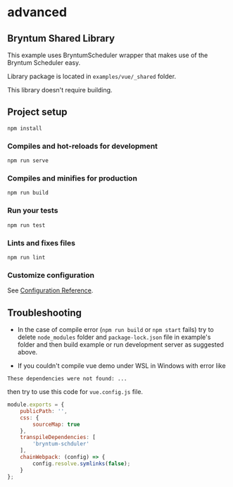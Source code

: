 # advanced

## Bryntum Shared Library
This example uses BryntumScheduler wrapper that makes use of the Bryntum Scheduler easy.
 
Library package is located in `examples/vue/_shared` folder. 

This library doesn't require building.    

## Project setup
```
npm install
```

### Compiles and hot-reloads for development
```
npm run serve
```

### Compiles and minifies for production
```
npm run build
```

### Run your tests
```
npm run test
```

### Lints and fixes files
```
npm run lint
```

### Customize configuration
See [Configuration Reference](https://cli.vuejs.org/config/).

## Troubleshooting

- In the case of compile error (`npm run build` or `npm start` fails) try to delete `node_modules` folder and `package-lock.json` file in example's folder and then build example or run development server as suggested above.

- If you couldn't compile vue demo under WSL in Windows with error like
 
```
These dependencies were not found: ...
```
 
then try to use this code for `vue.config.js` file. 

```js
module.exports = {
    publicPath: '',
    css: {
        sourceMap: true
    },
    transpileDependencies: [
        'bryntum-schduler'
    ],
    chainWebpack: (config) => {
        config.resolve.symlinks(false);
    }
};
```
